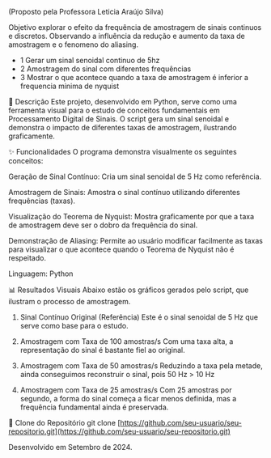 (Proposto pela Professora Leticia Araújo Silva)

Objetivo explorar o efeito da frequência de amostragem de sinais continuos e discretos.
Observando a influência da redução e aumento da taxa de amostragem e o fenomeno do aliasing.

* 1 Gerar um sinal senoidal continuo de 5hz
* 2 Amostragem do sinal com diferentes frequências
* 3 Mostrar o que acontece quando a taxa de amostragem é inferior a frequencia minima de nyquist

📝 Descrição
Este projeto, desenvolvido em Python, serve como uma ferramenta visual para o estudo de conceitos fundamentais em Processamento Digital de Sinais. O script gera um sinal senoidal e demonstra o impacto de diferentes taxas de amostragem, ilustrando graficamente.

✨ Funcionalidades
O programa demonstra visualmente os seguintes conceitos:

Geração de Sinal Contínuo: Cria um sinal senoidal de 5 Hz como referência.

Amostragem de Sinais: Amostra o sinal contínuo utilizando diferentes frequências (taxas).

Visualização do Teorema de Nyquist: Mostra graficamente por que a taxa de amostragem deve ser o dobro da frequência do sinal.

Demonstração de Aliasing: Permite ao usuário modificar facilmente as taxas para visualizar o que acontece quando o Teorema de Nyquist não é respeitado.

Linguagem: Python 

📊 Resultados Visuais
Abaixo estão os gráficos gerados pelo script, que ilustram o processo de amostragem.

1. Sinal Contínuo Original (Referência)
Este é o sinal senoidal de 5 Hz que serve como base para o estudo.

2. Amostragem com Taxa de 100 amostras/s
Com uma taxa alta, a representação do sinal é bastante fiel ao original.

3. Amostragem com Taxa de 50 amostras/s
Reduzindo a taxa pela metade, ainda conseguimos reconstruir o sinal, pois 50 Hz > 10 Hz

4. Amostragem com Taxa de 25 amostras/s
Com 25 amostras por segundo, a forma do sinal começa a ficar menos definida, mas a frequência fundamental ainda é preservada.

📂 Clone do Repositório
git clone [https://github.com/seu-usuario/seu-repositorio.git](https://github.com/seu-usuario/seu-repositorio.git)


Desenvolvido em Setembro de 2024.